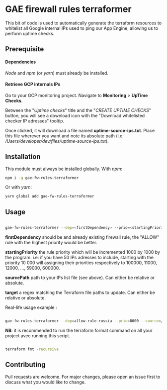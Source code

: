 
# GAE firewall rules terraformer

  

This bit of code is used to automatically generate the terraform resources to whitelist all Google internal IPs used to ping our App Engine, allowing us to perform uptime checks.

  

## Prerequisite

#### Dependencies

_Node_ and _npm_ (or _yarn_) must already be installed.

#### Retrieve GCP internals IPs

Go to your GCP monitoring project. Navigate to **Monitoring** > **UpTime Checks**.

Between the "_Uptime checks_" title and the "_CREATE UPTIME CHECKS_" button, you will see a download icon with the "Download whitelisted checker IP adresses" tooltip.

Once clicked, it will download a file named **uptime-source-ips.txt**.  Place this file wherever you want and note its absolute path (i.e: _/Users/developer/dev/files/uptime-source-ips.txt_).


## Installation

  

This module must always be installed globally. 
With _npm_:

```bash
npm i -g gae-fw-rules-terraformer
```
Or with _yarn_:
```bash
yarn global add gae-fw-rules-terraformer
```

## Usage

```bash

gae-fw-rules-terraformer --dep=<firstDependency> --prio=<startingPriority> --source=<sourcePath> --target=<targetPath>

```
  
**firstDependency** should be and already existing firewall rule, the "ALLOW" rule with the highest priority would be better.


**startingPriority** the rule priority which will be incremented 1000 by 1000 by the program. i.e: if you have 50 IPs adresses to include, starting with the priority 10 000 will assigning their priorities respectively to 100000, 11000, 12000, ..., 59000, 600000.

**sourcePath** path to your IPs list file (see above). Can either be relative or absolute.

**target** a regex matching the Terraform file paths to update. Can either be relative or absolute.
  

Real-life usage example :

  

```bash

gae-fw-rules-terraformer --dep=allow-rule-russia --prio=8000 --source=/Users/developer/dev/files/uptime-source-ips.txt --target=./environments/**/main.tf

```

**NB**: it is recommended to run the terraform format command on all your project avec running this script.

 ```bash

terraform fmt -recursive

``` 

## Contributing

  

Pull requests are welcome. For major changes, please open an issue first to discuss what you would like to change.